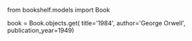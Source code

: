 from bookshelf.models import Book



book = Book.objects.get(
    title='1984', author='George Orwell', publication_year=1949)


